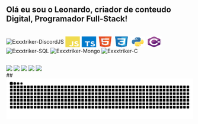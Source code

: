 ## Olá eu sou o Leonardo, criador de conteudo Digital, Programador Full-Stack!
<div style="display: inline_block"><br>
  <img align="center" alt="Exxxtriker-DiscordJS" height="30" width="40" src="https://cdn.jsdelivr.net/gh/devicons/devicon@latest/icons/discordjs/discordjs-plain.svg">
  <img align="center" alt="Exxxtriker-Js" height="30" width="40" src="https://raw.githubusercontent.com/devicons/devicon/master/icons/javascript/javascript-plain.svg">
  <img align="center" alt="Exxxtriker-Ts" height="30" width="40" src="https://raw.githubusercontent.com/devicons/devicon/master/icons/typescript/typescript-plain.svg">
  <img align="center" alt="Exxxtriker-HTML" height="30" width="40" src="https://raw.githubusercontent.com/devicons/devicon/master/icons/html5/html5-original.svg">
  <img align="center" alt="Exxxtriker-CSS" height="30" width="40" src="https://raw.githubusercontent.com/devicons/devicon/master/icons/css3/css3-original.svg">
  <img align="center" alt="Exxxtriker-Python" height="30" width="40" src="https://raw.githubusercontent.com/devicons/devicon/master/icons/python/python-original.svg">
  <img align="center" alt="Exxxtriker-Csharp" height="30" width="40" src="https://raw.githubusercontent.com/devicons/devicon/master/icons/csharp/csharp-original.svg">
  <img align="center" alt="Exxxtriker-SQL" height="30" width="40" src="https://cdn.jsdelivr.net/gh/devicons/devicon@latest/icons/azuresqldatabase/azuresqldatabase-original.svg">
  <img align="center" alt="Exxxtriker-Mongo" height="30" width="40" src="https://cdn.jsdelivr.net/gh/devicons/devicon@latest/icons/mongodb/mongodb-original-wordmark.svg">
  <img align="center" alt="Exxxtriker-C" height="30" width="40" src="https://cdn.jsdelivr.net/gh/devicons/devicon@latest/icons/c/c-original.svg">
</div>

  ##
 
<div> 
  <a href="https://www.youtube.com/channel/UC0VQrN4Y8Fo4_-fV_HLJaQw" target="_blank"><img src="https://img.shields.io/badge/YouTube-FF0000?style=for-the-badge&logo=youtube&logoColor=white" target="_blank"></a>
  <a href="https://www.instagram.com/exxtriker/" target="_blank"><img src="https://img.shields.io/badge/-Instagram-%23E4405F?style=for-the-badge&logo=instagram&logoColor=white" target="_blank"></a>
 	<a href="https://www.twitch.tv/exxxtriker_" target="_blank"><img src="https://img.shields.io/badge/Twitch-9146FF?style=for-the-badge&logo=twitch&logoColor=white" target="_blank"></a>
 <a href="https://discord.com/channels/@me/335012394226941966" target="_blank"><img src="https://img.shields.io/badge/Discord-7289DA?style=for-the-badge&logo=discord&logoColor=white" target="_blank"></a> 
  <a href = "exxtriker@outlook.com"><img src="https://img.shields.io/badge/-Gmail-%23333?style=for-the-badge&logo=gmail&logoColor=white" target="_blank"></a>
  
</div>
  ##
<picture>
  <source media="(prefers-color-scheme: dark)" srcset="https://raw.githubusercontent.com/Exxxtriker/Exxxtriker/output/github-contribution-grid-snake-dark.svg">
  <source media="(prefers-color-scheme: light)" srcset="https://raw.githubusercontent.com/Exxxtriker/Exxxtriker/output/github-contribution-grid-snake.svg">
  <img alt="github contribution grid snake animation" src="https://raw.githubusercontent.com/Exxxtriker/Exxxtriker/output/github-contribution-grid-snake.svg">
</picture>
